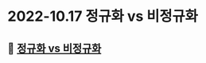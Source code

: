 # 2022-10.17 정규화 vs 비정규화

## 🎯 [정규화 vs 비정규화](https://velog.io/@phc09188/DB-%EC%A0%95%EA%B7%9C%ED%99%94-vs-%EB%B9%84%EC%A0%95%EA%B7%9C%ED%99%94)